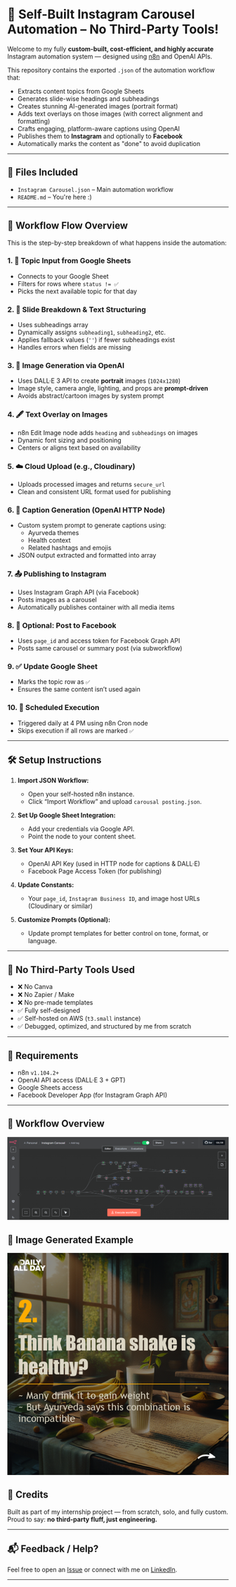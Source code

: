 # 🚀 Self-Built Instagram Carousel Automation – No Third-Party Tools!

Welcome to my fully **custom-built, cost-efficient, and highly accurate** Instagram automation system — designed using [n8n](https://n8n.io/) and OpenAI APIs.

This repository contains the exported `.json` of the automation workflow that:
- Extracts content topics from Google Sheets
- Generates slide-wise headings and subheadings
- Creates stunning AI-generated images (portrait format)
- Adds text overlays on those images (with correct alignment and formatting)
- Crafts engaging, platform-aware captions using OpenAI
- Publishes them to **Instagram** and optionally to **Facebook**
- Automatically marks the content as "done" to avoid duplication

---

## 📂 Files Included

- `Instagram Carousel.json` – Main automation workflow
- `README.md` – You're here :)

---

## 🔁 Workflow Flow Overview

This is the step-by-step breakdown of what happens inside the automation:

### 1. 🧾 **Topic Input from Google Sheets**
- Connects to your Google Sheet
- Filters for rows where `status != ✅`
- Picks the next available topic for that day

### 2. 🧠 **Slide Breakdown & Text Structuring**
- Uses subheadings array
- Dynamically assigns `subheading1`, `subheading2`, etc.
- Applies fallback values (`''`) if fewer subheadings exist
- Handles errors when fields are missing

### 3. 🎨 **Image Generation via OpenAI**
- Uses DALL·E 3 API to create **portrait** images (`1024x1280`)
- Image style, camera angle, lighting, and props are **prompt-driven**
- Avoids abstract/cartoon images by system prompt

### 4. 🖋️ **Text Overlay on Images**
- n8n Edit Image node adds `heading` and `subheadings` on images
- Dynamic font sizing and positioning
- Centers or aligns text based on availability

### 5. ☁️ **Cloud Upload (e.g., Cloudinary)**
- Uploads processed images and returns `secure_url`
- Clean and consistent URL format used for publishing

### 6. 📝 **Caption Generation (OpenAI HTTP Node)**
- Custom system prompt to generate captions using:
  - Ayurveda themes
  - Health context
  - Related hashtags and emojis
- JSON output extracted and formatted into array

### 7. 📤 **Publishing to Instagram**
- Uses Instagram Graph API (via Facebook)
- Posts images as a carousel
- Automatically publishes container with all media items

### 8. 📣 **Optional: Post to Facebook**
- Uses `page_id` and access token for Facebook Graph API
- Posts same carousel or summary post (via subworkflow)

### 9. ✅ **Update Google Sheet**
- Marks the topic row as `✅`
- Ensures the same content isn’t used again

### 10. 🔁 **Scheduled Execution**
- Triggered daily at 4 PM using n8n Cron node
- Skips execution if all rows are marked `✅`

---

## 🛠️ Setup Instructions

1. **Import JSON Workflow:**
   - Open your self-hosted n8n instance.
   - Click “Import Workflow” and upload `carousal posting.json`.

2. **Set Up Google Sheet Integration:**
   - Add your credentials via Google API.
   - Point the node to your content sheet.

3. **Set Your API Keys:**
   - OpenAI API Key (used in HTTP node for captions & DALL·E)
   - Facebook Page Access Token (for publishing)

4. **Update Constants:**
   - Your `page_id`, `Instagram Business ID`, and image host URLs (Cloudinary or similar)

5. **Customize Prompts (Optional):**
   - Update prompt templates for better control on tone, format, or language.

---

## 🧠 No Third-Party Tools Used

- ❌ No Canva  
- ❌ No Zapier / Make  
- ❌ No pre-made templates  
- ✅ Fully self-designed  
- ✅ Self-hosted on AWS (`t3.small` instance)
- ✅ Debugged, optimized, and structured by me from scratch

---

## 📌 Requirements

- n8n `v1.104.2+`
- OpenAI API access (DALL·E 3 + GPT)
- Google Sheets access
- Facebook Developer App (for Instagram Graph API)

---

## 🔁 Workflow Overview

![Workflow Overview](./Workflow.png)

## 🎨 Image Generated Example

![Image Generation ](./Example.png)


## 🙌 Credits

Built as part of my internship project — from scratch, solo, and fully custom. Proud to say: **no third-party fluff, just engineering.**

---

## 📬 Feedback / Help?

Feel free to open an [Issue](https://github.com/sankalpgaur17) or connect with me on [LinkedIn](https://www.linkedin.com/in/sankalpgaur/).

---


